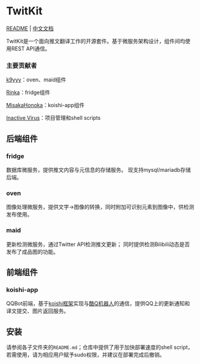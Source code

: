 # TwitKit

[README](README.md) | [中文文档](README_zh.md)

TwitKit是一个面向推文翻译工作的开源套件。基于微服务架构设计，组件间均使用REST API通信。

### 主要贡献者

[k9yyy](https://github.com/k9yyy)：oven、maid组件

[Rinka](https://github.com/orgs/EnkanRec/people/rinkako)：fridge组件

[MisakaHonoka](https://github.com/y2361547758)：koishi-app组件

[Inactive Virus](https://github.com/orgs/EnkanRec/people/inactive-virus)：项目管理和shell scripts

## 后端组件

### fridge

数据库微服务，提供推文内容与元信息的存储服务。
现支持mysql/mariadb存储后端。

### oven

图像处理微服务，提供文字→图像的转换，同时附加可识别元素到图像中，供检测发布使用。

### maid

更新检测微服务，通过Twitter API检测推文更新；
同时提供检测Bilibili动态是否发布了成品图的功能。

## 前端组件

### koishi-app

QQBot前端，基于[koishi框架](https://koishi.js.org)实现与[酷Q机器人](https://cqp.cc/)的通信，提供QQ上的更新通知和译文提交、图片返回服务。

## 安装

请参阅各子文件夹的`README.md`；仓库中提供了用于加快部署速度的shell script，若需使用，请为相应用户赋予sudo权限，并建议在部署完成后撤销。
